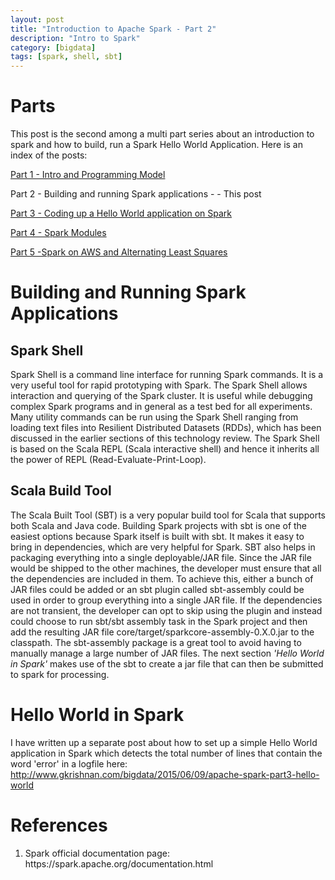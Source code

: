 ```yaml
---
layout: post
title: "Introduction to Apache Spark - Part 2"
description: "Intro to Spark"
category: [bigdata]
tags: [spark, shell, sbt]
---  
```



Parts
==============

This post is the second among a multi part series about an introduction to spark and how to build, run a Spark Hello World Application. Here is an index of the posts:


[Part 1 - Intro and Programming Model](http://www.gkrishnan.com/bigdata/2015/06/07/apache-spark-part1-intro/) 


Part 2 - Building and running Spark applications - - This post


[Part 3 - Coding up a Hello World application on Spark](http://www.gkrishnan.com/bigdata/2015/06/09/apache-spark-part3-hello-world/)


[Part 4 - Spark Modules](http://www.gkrishnan.com/bigdata/2015/06/09/apache-spark-part4-spark-modules/)


[Part 5 -Spark on AWS and Alternating Least Squares](http://www.gkrishnan.com/bigdata/2015/06/09/apache-spark-part5-spark-aws/)

Building and Running Spark Applications
============


Spark Shell
-------

Spark Shell is a command line interface for running Spark commands. It is
a very useful tool for rapid prototyping with Spark. The Spark Shell allows
interaction and querying of the Spark cluster. It is useful while debugging
complex Spark programs and in general as a test bed for all experiments. Many
utility commands can be run using the Spark Shell ranging from loading text
files into Resilient Distributed Datasets (RDDs), which has been discussed in
the earlier sections of this technology review. The Spark Shell is based on the
Scala REPL (Scala interactive shell) and hence it inherits all the power of REPL
(Read-Evaluate-Print-Loop).

Scala Build Tool
-------


The Scala Built Tool (SBT) is a very popular build tool for Scala that supports
both Scala and Java code. Building Spark projects with sbt is one of the easiest
options because Spark itself is built with sbt. It makes it easy to bring in
dependencies, which are very helpful for Spark. SBT also helps in packaging everything
into a single deployable/JAR file. Since the JAR file would be shipped
to the other machines, the developer must ensure that all the dependencies are
included in them. To achieve this, either a bunch of JAR files could be added
or an sbt plugin called sbt-assembly could be used in order to group everything
into a single JAR file. If the dependencies are not transient, the developer can
opt to skip using the plugin and instead could choose to run sbt/sbt assembly
task in the Spark project and then add the resulting JAR file core/target/sparkcore-assembly-0.X.0.jar
to the classpath. The sbt-assembly package is a great
tool to avoid having to manually manage a large number of JAR files. The next section *'Hello World in Spark'* makes use of the sbt to create a jar file that can then be submitted to spark for processing.


Hello World in Spark
============


I have written up a separate post about how to set up a simple Hello World application in Spark which detects the total number of lines that contain the word 'error' in a logfile here: <http://www.gkrishnan.com/bigdata/2015/06/09/apache-spark-part3-hello-world> 



References
=============

<ol>
<li>Spark official documentation page: https://spark.apache.org/documentation.html</li>
</ol>
<br/>

